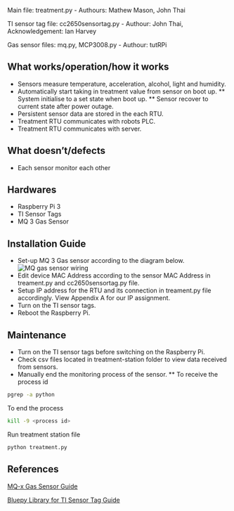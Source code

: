 Main file: treatment.py - Authours: Mathew Mason, John Thai

TI sensor tag file: cc2650sensortag.py - Authour: John Thai, Acknowledgement: Ian Harvey 

Gas sensor files: mq.py, MCP3008.py - Authour: tutRPi

## What works/operation/how it works ##
* Sensors measure temperature, acceleration, alcohol, light and humidity. 
* Automatically start taking in treatment value from sensor on boot up.
** System initialise to a set state when boot up.
** Sensor recover to current state after power outage.
* Persistent sensor data are stored in the each RTU.
* Treatment RTU communicates with robots PLC.
* Treatment RTU communicates with server.

## What doesn’t/defects ##
* Each sensor monitor each other

## Hardwares ##
* Raspberry Pi 3
* TI Sensor Tags
* MQ 3 Gas Sensor

## Installation Guide ## 
* Set-up MQ 3 Gas sensor according to the diagram below.
![MQ gas sensor wiring](../Raspberry-Pi-Gas-Sensor-MQ2-Steckplatine.png)
* Edit device MAC Address according to the sensor MAC Address in treament.py and cc2650sensortag.py file.
* Setup IP address for the RTU and its connection in treament.py file accordingly. View Appendix A for our IP assignment.
* Turn on the TI sensor tags.
* Reboot the Raspberry Pi.

## Maintenance ##
* Turn on the TI sensor tags before switching on the Raspberry Pi.
* Check csv files located in treatment-station folder to view data received from sensors.
* Manually end the monitoring process of the sensor.
** To receive the process id 
```bash
pgrep -a python
```

To end the process 

```bash
kill -9 <process id>
```

Run treatment station file

```bash
python treatment.py
```

## References ##
[MQ-x Gas Sensor Guide](https://tutorials-raspberrypi.com/configure-and-read-out-the-raspberry-pi-gas-sensor-mq-x/)

[Bluepy Library for TI Sensor Tag Guide](https://github.com/IanHarvey/bluepy)
